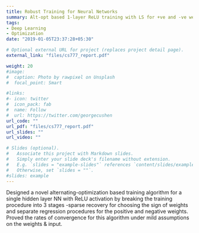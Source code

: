 ```yaml
---
title: Robust Training for Neural Networks
summary: Alt-opt based 1-layer ReLU training with LS for +ve and -ve weights and sparse recovery to choose the weights' signs.
tags:
- Deep Learning
- Optimization
date: "2019-01-05T23:37:28+05:30"

# Optional external URL for project (replaces project detail page).
external_link: "files/cs777_report.pdf"

weight: 20
#image:
#  caption: Photo by rawpixel on Unsplash
#  focal_point: Smart

#links:
#- icon: twitter
#  icon_pack: fab
#  name: Follow
#  url: https://twitter.com/georgecushen
url_code: ""
url_pdf: "files/cs777_report.pdf"
url_slides: ""
url_video: ""

# Slides (optional).
#   Associate this project with Markdown slides.
#   Simply enter your slide deck's filename without extension.
#   E.g. `slides = "example-slides"` references `content/slides/example-slides.md`.
#   Otherwise, set `slides = ""`.
#slides: example
---
```

Designed a novel alternating-optimization based training algorithm for a single hidden layer NN with ReLU activation by breaking the training procedure into 3 stages -sparse recovery for choosing the sign of weights and separate regression procedures for the positive and negative weights. Proved the rates of convergence for this algorithm under mild assumptions on the weights & input.

